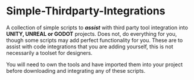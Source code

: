 # Simple-Thirdparty-Integrations
A collection of simple scripts to ***assist*** with third party tool integration into **UNITY, UNREAL or GODOT** projects.
Does not, do everything for you, though some scripts may add perfect functionality for you.
These are to assist with code integrations that you are adding yourself, this is not necessarily a toolset for designers.

You will need to own the tools and have imported them into your project before downloading and integrating any of these scripts.
